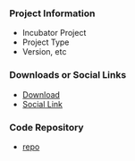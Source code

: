### Project Information
* Incubator Project
* Project Type
* Version, etc

### Downloads or Social Links
* [Download](#)
* [Social Link](#)

### Code Repository
* [repo](#)

